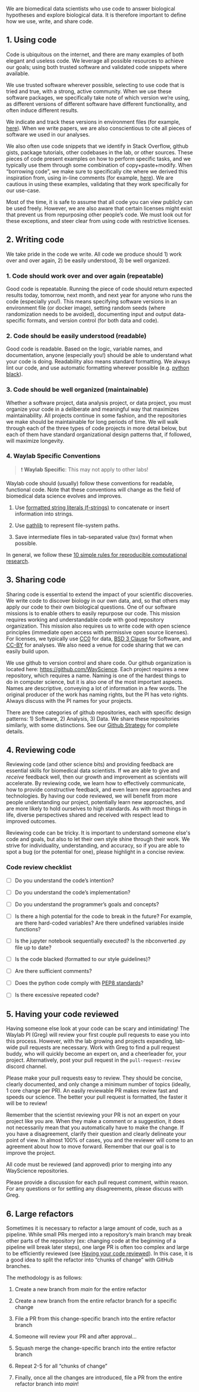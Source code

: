 We are biomedical data scientists who use code to answer biological hypotheses and explore biological data.
It is therefore important to define how we use, write, and share code. 

## 1. Using code

Code is ubiquitous on the internet, and there are many examples of both elegant and useless code. We leverage all possible resources to achieve our goals; using both trusted software and validated code snippets where available.

We use trusted software wherever possible, selecting to use code that is tried and true, with a strong, active community. When we use these software packages, we specifically take note of which version we’re using, as different versions of different software have different functionality, and often induce different results.

We indicate and track these versions in environment files (for example, [here](https://github.com/broadinstitute/cell-health/blob/master/environment.yml#L6)). When we write papers, we are also conscientious to cite all pieces of software we used in our analyses.

We also often use code snippets that we identify in Stack Overflow, github gists, package tutorials, other codebases in the lab, or other sources. These pieces of code present examples on how to perform specific tasks, and we typically use them through some combination of copy+paste+modify. When “borrowing code”, we make sure to specifically cite where we derived this inspiration from, using in-line comments (for example, [here](https://github.com/cytomining/pycytominer/blob/master/pycytominer/operations/transform.py#L16)). We are cautious in using these examples, validating that they work specifically for our use-case.

Most of the time, it is safe to assume that all code you can view publicly can be used freely. However, we are also aware that certain licenses might exist that prevent us from repurposing other people’s code. We must look out for these exceptions, and steer clear from using code with restrictive licenses.

## 2. Writing code

We take pride in the code we write. All code we produce should 1) work over and over again, 2) be easily understood, 3) be well organized.

### 1. Code should work over and over again (repeatable)

Good code is repeatable. Running the piece of code should return expected results today, tomorrow, next month, and next year for anyone who runs the code (especially you!). This means specifying software versions in an environment file (or docker image), setting random seeds (where randomization needs to be avoided), documenting input and output data-specific formats, and version control (for both data and code).

### 2. Code should be easily understood (readable)

Good code is readable. Based on the logic, variable names, and documentation, anyone (especially you!) should be able to understand what your code is doing. Readability also means standard formatting. We always lint our code, and use automatic formatting wherever possible (e.g. [python black](https://github.com/psf/black)). 

### 3. Code should be well organized (maintainable)

Whether a software project, data analysis project, or data project, you must organize your code in a deliberate and meaningful way that maximizes maintainability. All projects continue in some fashion, and the repositories we make should be maintainable for long periods of time. We will walk through each of the three types of code projects in more detail below, but each of them have standard organizational design patterns that, if followed, will maximize longevity.

### 4. Waylab Specific Conventions

> :exclamation: **Waylab Specific**: This may not apply to other labs!

Waylab code should (usually) follow these conventions for readable, functional code. Note that these conventions will change as the field of biomedical data science evolves and improves.

1. Use [formatted string literals (f-strings)](https://docs.python.org/3/tutorial/inputoutput.html#tut-f-strings) to concatenate or insert information into strings.

2. Use [pathlib](https://docs.python.org/3/library/pathlib.html) to represent file-system paths.

3. Save intermediate files in tab-separated value (tsv) format when possible.

In general, we follow these [10 simple rules for reproducible computational research](https://doi.org/10.1371/journal.pcbi.1003285). 

## 3. Sharing code

Sharing code is essential to extend the impact of your scientific discoveries. We write code to discover biology in our own data, and, so that others may apply our code to their own biological questions. One of our software missions is to enable others to easily repurpose our code. This mission requires working and understandable code with good repository organization. This mission also requires us to write code with open science principles (immediate open access with permissive open source licenses). For licenses, we typically use [CC0](https://creativecommons.org/share-your-work/public-domain/cc0/) for data, [BSD 3 Clause](https://opensource.org/licenses/BSD-3-Clause) for Software, and [CC-BY](https://creativecommons.org/licenses/by/4.0/) for analyses. We also need a venue for code sharing that we can easily build upon.

We use github to version control and share code. Our github organization is located here: <https://github.com/WayScience>. Each project requires a new repository, which requires a name. Naming is one of the hardest things to do in computer science, but it is also one of the most important aspects. Names are descriptive, conveying a lot of information in a few words. The original producer of the work has naming rights, but the PI has veto rights. Always discuss with the PI names for your projects.

There are three categories of github repositories, each with specific design patterns: 1) Software, 2) Analysis, 3) Data. We share these repositories similarly, with some distinctions. See our [Github Strategy](https://docs.google.com/document/d/1biMvpUvOB1RJkGrwcIxRiILCbGlIWG21imnG1K7RsIY/edit?usp=sharing) for complete details.

## 4. Reviewing code

Reviewing code (and other science bits) and providing feedback are essential skills for biomedical data scientists. If we are able to give and _receive_ feedback well, then our growth and improvement as scientists will accelerate. By reviewing code, we learn how to effectively communicate, how to provide constructive feedback, and even learn new approaches and technologies. By having our code reviewed, we will benefit from more people understanding our project, potentially learn new approaches, and are more likely to hold ourselves to high standards. As with most things in life, diverse perspectives shared and received with respect lead to improved outcomes.

Reviewing code can be tricky. It is important to understand someone else's code and goals, but also to let their own style shine through their work. We strive for individuality, understanding, and accuracy, so if you are able to spot a bug (or the potential for one), please highlight in a concise review.


### Code review checklist

- [ ] Do you understand the code’s intention?

- [ ] Do you understand the code’s implementation?

- [ ] Do you understand the programmer’s goals and concepts?

- [ ] Is there a high potential for the code to break in the future? For example, are there hard-coded variables? Are there undefined variables inside functions?

- [ ] Is the jupyter notebook sequentially executed? Is the nbconverted .py file up to date?

- [ ] Is the code blacked (formatted to our style guidelines)?

- [ ] Are there sufficient comments?

- [ ] Does the python code comply with [PEP8 standards](https://peps.python.org/pep-0008/)?

- [ ] Is there excessive repeated code?

## 5. Having your code reviewed

Having someone else look at your code can be scary and intimidating! The Waylab PI (Greg) will review your first couple pull requests to ease you into this process. However, with the lab growing and projects expanding, lab-wide pull requests are necessary. Work with Greg to find a pull request buddy, who will quickly become an expert on, and a cheerleader for, your project. Alternatively, post your pull request in the `pull-request-review` discord channel. 

Please make your pull requests easy to review. They should be concise, clearly documented, and only change a minimum number of topics (ideally, 1 core change per PR). An easily reviewable PR makes review fast and speeds our science. The better your pull request is formatted, the faster it will be to review!

Remember that the scientist reviewing your PR is not an expert on your project like you are. When they make a comment or a suggestion, it does not necessarily mean that you automatically have to make the change. If you have a disagreement, clarify their question and clearly delineate your point of view. In almost 100% of cases, you and the reviewer will come to an agreement about how to move forward. Remember that our goal is to improve the project.

All code must be reviewed (and approved) prior to merging into any WayScience repositories.

Please provide a discussion for each pull request comment, within reason. For any questions or for settling any disagreements, please discuss with Greg.

## 6. Large refactors

Sometimes it is necessary to refactor a large amount of code, such as a pipeline. While small PRs merged into a repository’s main branch may break other parts of the repository (ex: changing code at the beginning of a pipeline will break later steps), one large PR is often too complex and large to be efficiently reviewed (see [Having your code reviewed](#having-your-code-reviewed)). In this case, it is a good idea to split the refactor into “chunks of change” with GitHub branches.

The methodology is as follows:

1. Create a new branch from _main_ for the entire refactor

2. Create a new branch from the entire refactor branch for a specific change

3. File a PR from this change-specific branch into the entire refactor branch

4. Someone will review your PR and after approval…

5. Squash merge the change-specific branch into the entire refactor branch

6. Repeat 2-5 for all “chunks of change”

7. Finally, once all the changes are introduced, file a PR from the entire refactor branch into _main_!
